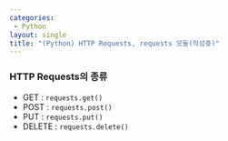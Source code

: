 ```yaml
---
categories: 
 - Python
layout: single
title: "(Python) HTTP Requests, requests 모듈(작성중)"
---
```


### HTTP Requests의 종류

* GET : `requests.get()`
* POST : `requests.post()`
* PUT : `requests.put()`
* DELETE : `requests.delete()`
